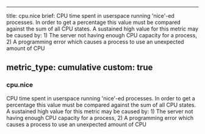 
---
title: cpu.nice
brief: CPU time spent in userspace running 'nice'-ed processes. In order to get a percentage this value must be compared against the sum of all CPU states. A sustained high value for this metric may be caused by: 1) The server not having enough CPU capacity for a process, 2) A programming error which causes a process to use an unexpected amount of CPU

metric_type: cumulative
custom: true
---
### cpu.nice

CPU time spent in userspace running 'nice'-ed processes. In order to get a percentage this value must be compared against the sum of all CPU states. A sustained high value for this metric may be caused by: 1) The server not having enough CPU capacity for a process, 2) A programming error which causes a process to use an unexpected amount of CPU


